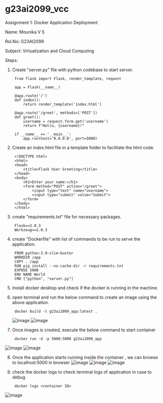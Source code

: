 # g23ai2099_vcc
Assignment 1: Docker Application Deployment

Name: Mounika V S

Rol.No: G23AI2099

Subject: Virtualization and Cloud Computing


Steps:

1. Create "server.py" file with python codebase to start server.

		from flask import Flask, render_template, request
		
		app = Flask(__name__)
		
		@app.route('/')
		def index():
		    return render_template('index.html')
		
		@app.route('/greet', methods=['POST'])
		def greet():
		    username = request.form.get('username')
		    return f"Hello, {username}!"
		
		if __name__ == '__main__':
		    app.run(host='0.0.0.0', port=5000)

2. Create an index.html file in a template folder to facilitate the html code.

		<!DOCTYPE html>
		<html>
		<head>
		    <title>Flask User Greeting</title>
		</head>
		<body>
		    <h1>Enter your name:</h1>
		    <form method="POST" action="/greet">
		        <input type="text" name="username">
		        <input type="submit" value="Submit">
		    </form>
		</body>
		</html>

3. create "requirements.txt" file for necessary packages.

		Flask==2.0.3
		Werkzeug==2.0.3
		
4. create "Dockerfile" with list of commands to be run to serve the application.

		FROM python:3.9-slim-buster
		WORKDIR /app
		COPY . /app
		RUN pip install --no-cache-dir -r requirements.txt
		EXPOSE 5000
		ENV NAME World
		CMD ["python", "server.py"]

5. Install docker desktop and check if the docker is running in the machine.
6. open terminal and run the below command to create an image using the above application.

		docker build -t g23ai2099_app:latest .

   ![image](https://github.com/user-attachments/assets/811965a5-e694-4914-b35e-3013fe6c014c)
   ![image](https://github.com/user-attachments/assets/d1096ef0-046e-496a-ad11-87efec9d5818)



7. Once images is created, execute the below command to start container

		docker run -d -p 5000:5000 g23ai2099_app
![image](https://github.com/user-attachments/assets/da85abaa-e99f-41c9-ae84-a8a8480b0b87)
![image](https://github.com/user-attachments/assets/66fbc2b9-16a6-4481-bef9-98a6d81ce464)


8. Once the application starts running inside the container , we can browse to localhost:5000 in browser
    ![image](https://github.com/user-attachments/assets/55df842f-39bf-4d47-b594-be63444b1582)
   ![image](https://github.com/user-attachments/assets/ce80c51b-d609-46c3-ad21-8878ab67332c)
   ![image](https://github.com/user-attachments/assets/d5b1b80d-b3f5-45eb-af7b-b4d0aee7d358)

9. check the docker logs <container ID> to check terminal logs of application in case to debug

		docker logs <container ID>
![image](https://github.com/user-attachments/assets/6e129493-414e-47bd-a938-29f1ccec97b0)
